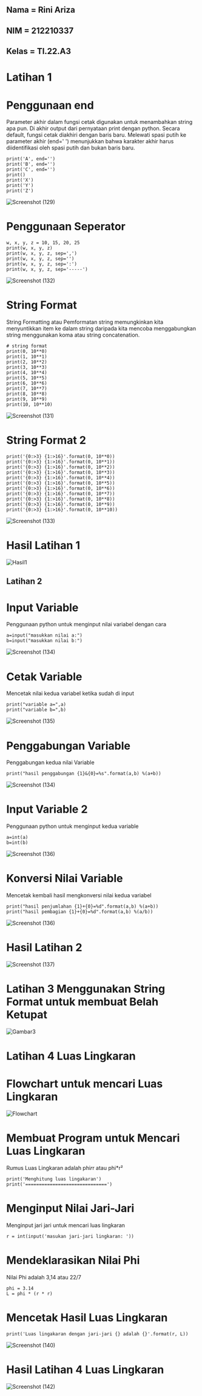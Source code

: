## Nama = Rini Ariza
## NIM = 212210337
## Kelas = TI.22.A3

# Latihan 1 
# Penggunaan end

  Parameter akhir dalam fungsi cetak digunakan untuk menambahkan string apa pun. Di akhir output dari pernyataan print dengan python.
  Secara default, fungsi cetak diakhiri dengan baris baru.
  Melewati spasi putih ke parameter akhir (end=' ') menunjukkan bahwa karakter akhir harus diidentifikasi oleh spasi putih dan bukan baris baru.
```
print('A', end='')
print('B', end='')
print('C', end='')
print()
print('X')
print('Y')
print('Z')
```


![Screenshot (129)](https://user-images.githubusercontent.com/115542704/197797294-23da89d9-af0b-40ab-a225-407809b04cc1.png)


# Penggunaan Seperator
```
w, x, y, z = 10, 15, 20, 25
print(w, x, y, z)
print(w, x, y, z, sep=',')
print(w, x, y, z, sep='')
print(w, x, y, z, sep=':')
print(w, x, y, z, sep='-----')
```


![Screenshot (132)](https://user-images.githubusercontent.com/115542704/197803903-c5ac84d1-5bda-446c-a55c-b227f6a8189d.png)




# String Format 
String Formatting atau Pemformatan string memungkinkan kita menyuntikkan item ke dalam string daripada kita mencoba menggabungkan string menggunakan koma atau string concatenation. 
```
# string format
print(0, 10**0)
print(1, 10**1)
print(2, 10**2)
print(3, 10**3)
print(4, 10**4)
print(5, 10**5)
print(6, 10**6)
print(7, 10**7)
print(8, 10**8)
print(9, 10**9)
print(10, 10**10)
```


![Screenshot (131)](https://user-images.githubusercontent.com/115542704/197804071-d6fd54b5-13a1-4b61-b8ac-b3a15ac357ee.png)


# String Format 2
```
print('{0:>3} {1:>16}'.format(0, 10**0))
print('{0:>3} {1:>16}'.format(0, 10**1))
print('{0:>3} {1:>16}'.format(0, 10**2))
print('{0:>3} {1:>16}'.format(0, 10**3))
print('{0:>3} {1:>16}'.format(0, 10**4))
print('{0:>3} {1:>16}'.format(0, 10**5))
print('{0:>3} {1:>16}'.format(0, 10**6))
print('{0:>3} {1:>16}'.format(0, 10**7))
print('{0:>3} {1:>16}'.format(0, 10**8))
print('{0:>3} {1:>16}'.format(0, 10**9))
print('{0:>3} {1:>16}'.format(0, 10**10))
```
![Screenshot (133)](https://user-images.githubusercontent.com/115542704/197805183-31f870f2-4b99-4d2f-b28b-9d87d6445a6d.png)

# Hasil Latihan 1

![Hasil1](https://user-images.githubusercontent.com/115542704/197807033-6f5ca248-a3ca-465f-9b55-f80847d32ce5.png)



## Latihan 2

# Input Variable
Penggunaan python untuk menginput nilai variabel dengan cara
```
a=input("masukkan nilai a:")
b=input("masukkan nilai b:")
```
![Screenshot (134)](https://user-images.githubusercontent.com/115542704/197808978-be493c4d-985d-4440-893e-2a6d2eaef741.png)


# Cetak Variable
Mencetak nilai kedua variabel ketika sudah di input 
```
print("variable a=",a)
print("variable b=",b)
```
![Screenshot (135)](https://user-images.githubusercontent.com/115542704/197810613-29a7a0db-4066-4783-82ac-1e0a49a6e2f9.png)


# Penggabungan Variable
Penggabungan kedua nilai Variable 
```
print("hasil penggabungan {1}&{0}=%s".format(a,b) %(a+b))
```
![Screenshot (134)](https://user-images.githubusercontent.com/115542704/197813586-dff1c200-7095-484a-8ca3-3dfb92b684c7.png)


# Input Variable 2
Penggunaan python untuk menginput kedua variable
```
a=int(a)
b=int(b)
```
![Screenshot (136)](https://user-images.githubusercontent.com/115542704/197814554-017054b1-2708-4a60-ab2e-513e255770e9.png)


# Konversi Nilai Variable
Mencetak kembali hasil mengkonversi nilai kedua variabel  
```
print("hasil penjumlahan {1}+{0}=%d".format(a,b) %(a+b))
print("hasil pembagian {1}+{0}=%d".format(a,b) %(a/b))
```
![Screenshot (136)](https://user-images.githubusercontent.com/115542704/197814795-a8b0e6db-6e20-43de-85be-d96ebbfb5836.png)

# Hasil Latihan 2

![Screenshot (137)](https://user-images.githubusercontent.com/115542704/197817527-0c1424c9-d1cb-4ae3-892e-5c688fbfb5e2.png)

# Latihan 3 Menggunakan String Format untuk membuat Belah Ketupat
![Gambar3](gambar/Hasil3.png)

# Latihan 4 Luas Lingkaran
# Flowchart untuk mencari Luas Lingkaran 

![Flowchart](https://user-images.githubusercontent.com/115542704/197828358-6767281d-afc7-49ff-8680-792b85f6f0da.png)

# Membuat Program untuk Mencari Luas Lingkaran
Rumus Luas Lingkaran adalah phi*r*r atau phi*r² 
```
print('Menghitung luas lingakaran')
print('==============================')
```
# Menginput Nilai Jari-Jari
Menginput jari jari untuk mencari luas lingkaran
```
r = int(input('masukan jari-jari lingkaran: '))
```
# Mendeklarasikan Nilai Phi
Nilai Phi adalah 3,14 atau 22/7
```
phi = 3.14
L = phi * (r * r)
```
# Mencetak Hasil Luas Lingkaran
```
print('Luas lingakaran dengan jari-jari {} adalah {}'.format(r, L))
```
![Screenshot (140)](https://user-images.githubusercontent.com/115542704/197825549-abcfc2dc-1458-407a-be7d-f2300b246ca2.png)


# Hasil Latihan 4 Luas Lingkaran

![Screenshot (142)](https://user-images.githubusercontent.com/115542704/197827104-5051d33a-5b09-47e6-a40b-c31145a1e886.png)

